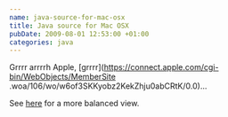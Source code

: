 ```yaml
---
name: java-source-for-mac-osx
title: Java source for Mac OSX
pubDate: 2009-08-01 12:53:00 +01:00
categories: java
---
```


Grrrr arrrrh Apple, [grrrr](https://connect.apple.com/cgi-bin/WebObjects/MemberSite
.woa/106/wo/w6of3SKKyobz2KekZhju0abCRtK/0.0)...
  
See [here](http://tech.puredanger.com/2007/09/21/java-source-mac/) for a more
balanced view.

